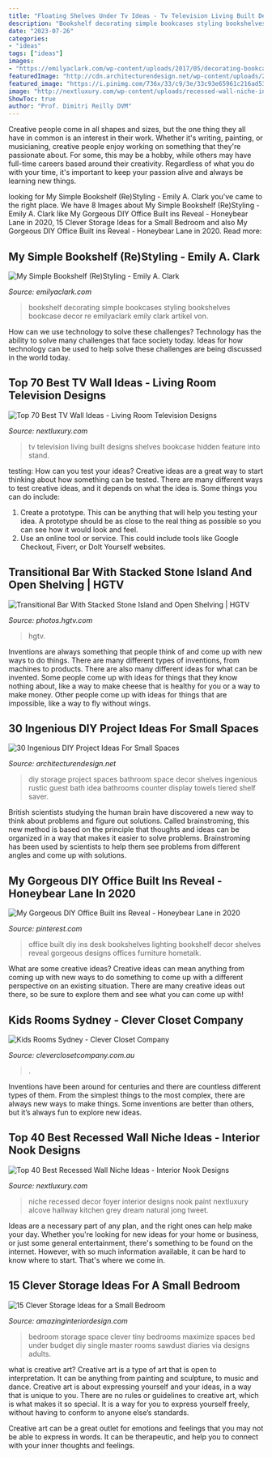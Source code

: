 ```yaml
---
title: "Floating Shelves Under Tv Ideas - Tv Television Living Built Designs Shelves Bookcase Hidden Feature Into Stand"
description: "Bookshelf decorating simple bookcases styling bookshelves bookcase decor re emilyaclark emily clark artikel von"
date: "2023-07-26"
categories:
- "ideas"
tags: ["ideas"]
images:
- "https://emilyaclark.com/wp-content/uploads/2017/05/decorating-bookcases.jpg"
featuredImage: "http://cdn.architecturendesign.net/wp-content/uploads/2016/01/AD-Ingenious-DIY-Project-Ideas-For-Small-Spaces-24.jpg"
featured_image: "https://i.pinimg.com/736x/33/c9/3e/33c93e65961c216ad5363ff4e66a4567.jpg"
image: "http://nextluxury.com/wp-content/uploads/recessed-wall-niche-interior-design-foyer.jpg"
ShowToc: true
author: "Prof. Dimitri Reilly DVM"
---
```



Creative people come in all shapes and sizes, but the one thing they all have in common is an interest in their work. Whether it's writing, painting, or musicianing, creative people enjoy working on something that they're passionate about. For some, this may be a hobby, while others may have full-time careers based around their creativity. Regardless of what you do with your time, it's important to keep your passion alive and always be learning new things.

	

		
looking for My Simple Bookshelf (Re)Styling - Emily A. Clark you've came to the right place. We have 8 Images about My Simple Bookshelf (Re)Styling - Emily A. Clark like My Gorgeous DIY Office Built ins Reveal - Honeybear Lane in 2020, 15 Clever Storage Ideas for a Small Bedroom and also My Gorgeous DIY Office Built ins Reveal - Honeybear Lane in 2020. Read more:
		
    
## My Simple Bookshelf (Re)Styling - Emily A. Clark

<img loading=lazy src="https://emilyaclark.com/wp-content/uploads/2017/05/decorating-bookcases.jpg" onerror="this.onerror=null;this.src='https://tse3.mm.bing.net/th?id=OIP.bspyuWYV0LqjJCcA8r6AvgHaJ4&amp;pid=15.1';" alt="My Simple Bookshelf (Re)Styling - Emily A. Clark">

_Source: emilyaclark.com_

>bookshelf decorating simple bookcases styling bookshelves bookcase decor re emilyaclark emily clark artikel von. 

	

How can we use technology to solve these challenges?
Technology has the ability to solve many challenges that face society today. Ideas for how technology can be used to help solve these challenges are being discussed in the world today.

    
## Top 70 Best TV Wall Ideas - Living Room Television Designs

<img loading=lazy src="http://nextluxury.com/wp-content/uploads/awesome-built-in-television-wall-with-hidden-bookcase-shelves-ideas.jpg" onerror="this.onerror=null;this.src='https://tse2.mm.bing.net/th?id=OIP.lFFy4Vmvwoc_xTvW0kPA4QAAAA&amp;pid=15.1';" alt="Top 70 Best TV Wall Ideas - Living Room Television Designs">

_Source: nextluxury.com_

>tv television living built designs shelves bookcase hidden feature into stand. 

	

testing: How can you test your ideas?
Creative ideas are a great way to start thinking about how something can be tested. There are many different ways to test creative ideas, and it depends on what the idea is. Some things you can do include:
1. Create a prototype. This can be anything that will help you testing your idea. A prototype should be as close to the real thing as possible so you can see how it would look and feel.
2. Use an online tool or service. This could include tools like Google Checkout, Fiverr, or DoIt Yourself websites.

    
## Transitional Bar With Stacked Stone Island And Open Shelving | HGTV

<img loading=lazy src="https://hgtvhome.sndimg.com/content/dam/images/hgtv/fullset/2016/1/4/0/Seek-Interior-Design_Wilday-Rec-Room_4.jpg.rend.hgtvcom.616.616.suffix/1451928813854.jpeg" onerror="this.onerror=null;this.src='https://tse2.mm.bing.net/th?id=OIP.AkUtkP3eqdq9AmiI_0nv3QHaHa&amp;pid=15.1';" alt="Transitional Bar With Stacked Stone Island and Open Shelving | HGTV">

_Source: photos.hgtv.com_

>hgtv. 

	

Inventions are always something that people think of and come up with new ways to do things. There are many different types of inventions, from machines to products. There are also many different ideas for what can be invented. Some people come up with ideas for things that they know nothing about, like a way to make cheese that is healthy for you or a way to make money. Other people come up with ideas for things that are impossible, like a way to fly without wings.

    
## 30 Ingenious DIY Project Ideas For Small Spaces

<img loading=lazy src="http://cdn.architecturendesign.net/wp-content/uploads/2016/01/AD-Ingenious-DIY-Project-Ideas-For-Small-Spaces-24.jpg" onerror="this.onerror=null;this.src='https://tse4.mm.bing.net/th?id=OIP.i7Loic3OiM3XkqHPTrpAaQHaLH&amp;pid=15.1';" alt="30 Ingenious DIY Project Ideas For Small Spaces">

_Source: architecturendesign.net_

>diy storage project spaces bathroom space decor shelves ingenious rustic guest bath idea bathrooms counter display towels tiered shelf saver. 

	

British scientists studying the human brain have discovered a new way to think about problems and figure out solutions. Called brainstroming, this new method is based on the principle that thoughts and ideas can be organized in a way that makes it easier to solve problems. Brainstroming has been used by scientists to help them see problems from different angles and come up with solutions.

    
## My Gorgeous DIY Office Built Ins Reveal - Honeybear Lane In 2020

<img loading=lazy src="https://i.pinimg.com/736x/33/c9/3e/33c93e65961c216ad5363ff4e66a4567.jpg" onerror="this.onerror=null;this.src='https://tse3.mm.bing.net/th?id=OIP.jXrM_fAKp351tasYWciDPgHaLH&amp;pid=15.1';" alt="My Gorgeous DIY Office Built ins Reveal - Honeybear Lane in 2020">

_Source: pinterest.com_

>office built diy ins desk bookshelves lighting bookshelf decor shelves reveal gorgeous designs offices furniture hometalk. 

	

What are some creative ideas?
Creative ideas can mean anything from coming up with new ways to do something to come up with a different perspective on an existing situation. There are many creative ideas out there, so be sure to explore them and see what you can come up with!

    
## Kids Rooms Sydney - Clever Closet Company

<img loading=lazy src="http://cleverclosetcompany.com.au/wp-content/uploads/2018/09/Boy_s-Bedroom-Floating-Shelves.jpg" onerror="this.onerror=null;this.src='https://tse2.mm.bing.net/th?id=OIP.4dcBm5zSUKp2BEw5pg1pdAHaLH&amp;pid=15.1';" alt="Kids Rooms Sydney - Clever Closet Company">

_Source: cleverclosetcompany.com.au_

>. 

	

Inventions have been around for centuries and there are countless different types of them. From the simplest things to the most complex, there are always new ways to make things. Some inventions are better than others, but it’s always fun to explore new ideas.

    
## Top 40 Best Recessed Wall Niche Ideas - Interior Nook Designs

<img loading=lazy src="http://nextluxury.com/wp-content/uploads/recessed-wall-niche-interior-design-foyer.jpg" onerror="this.onerror=null;this.src='https://tse2.mm.bing.net/th?id=OIP.KcQiwjHz3o-vTdrLqQx-bgAAAA&amp;pid=15.1';" alt="Top 40 Best Recessed Wall Niche Ideas - Interior Nook Designs">

_Source: nextluxury.com_

>niche recessed decor foyer interior designs nook paint nextluxury alcove hallway kitchen grey dream natural jong tweet. 

	

Ideas are a necessary part of any plan, and the right ones can help make your day. Whether you're looking for new ideas for your home or business, or just some general entertainment, there's something to be found on the internet. However, with so much information available, it can be hard to know where to start. That's where we come in.

    
## 15 Clever Storage Ideas For A Small Bedroom

<img loading=lazy src="http://www.amazinginteriordesign.com/wp-content/uploads/2017/04/15-clever-storage-ideas-for-a-small-bedroom-5.jpg" onerror="this.onerror=null;this.src='https://tse2.mm.bing.net/th?id=OIP.8e-YrKOb_v3ZMzxuWFo1HAHaOY&amp;pid=15.1';" alt="15 Clever Storage Ideas for a Small Bedroom">

_Source: amazinginteriordesign.com_

>bedroom storage space clever tiny bedrooms maximize spaces bed under budget diy single master rooms sawdust diaries via designs adults. 

	

what is creative art?
Creative art is a type of art that is open to interpretation. It can be anything from painting and sculpture, to music and dance. Creative art is about expressing yourself and your ideas, in a way that is unique to you.
There are no rules or guidelines to creative art, which is what makes it so special. It is a way for you to express yourself freely, without having to conform to anyone else’s standards.

Creative art can be a great outlet for emotions and feelings that you may not be able to express in words. It can be therapeutic, and help you to connect with your inner thoughts and feelings.

